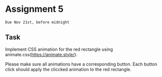 # Assignment 5
`Due Nov 21st, before midnight`

## Task

Implement CSS animation for the red rectangle using
animate.css(https://animate.style/).


Please make sure all animations have a corresponding button. Each button
click should apply the cliccked animation to the red rectangle.



